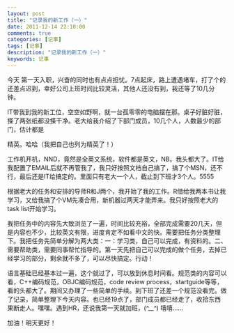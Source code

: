 ```yaml
---
layout: post
title: "记录我的新工作（一）"
date: 2011-12-14 22:10:00
comments: true
categories: [记事]
tags: [记事]
description: "记录我的新工作（一）"
keywords: 记事
---
```


  今天 第一天入职，兴奋的同时也有点点担忧。7点起床，路上遭遇堵车，打了个的还差点迟到，幸好公司上班时间比较灵活，其他人还没有到，我还等了10几分钟。

  IT带我到我的新工位，空空如野啊，就一台孤零零的电脑摆在那。桌子好脏好脏，搽了两张纸都没搽干净。老大给我介绍了下部门成员，10几个人，人数最少的部门，估计都是

  精英。哈哈（我把自己也列为精英了！）

  工作机开机，NND，竟然是全英文系统，软件都是英文，NB。我头都大了。IT给我配置了EMAIL后就不再管我了，我只好按照文档自己搞了，搞了个MSN，还不行，最后还是IT给搞定的。里面只有老大一个人，截止到下班才3个人。5555

  根据老大的任务和安排的导师R和J两个，我开始了我的工作。R借给我两本书让我学习，又给我搞了个VM先凑合用，新机器过两天才能弄来。我只好按照老大的task list开始学习。

  我把任务中的内容先大致浏览了一遍，时间比较充裕，全部完成需要20几天，但是内容也不少，比较英文有限，进度肯定不如看中文的快。需要把任务分类整理下。我把任务先简单分解为两大类：一：学习类，自己可以完成，有资料的。二、需要帮助类，需要同事帮忙指导的。第一天先把自己可以完成的做个任务，去掉已经学习的部分，剩余就不多了，可以尽快搞定。行动！

  语言基础已经基本过一遍，这个就过了，可以放到休息时间看。规范类的内容可以看，C++编码规范，OBJC编码规范，code review process，startguide等等，看的头都大了。期间又办理了一些简单的手续。到下班了还差一个规范没看完。做了记录，简单整理下今天内容。也已经19点了，部门成员都已经走了，收拾东西果断走人。嘿嘿。遇到HR，还说我第一天就加班，(*^__^*) 嘻嘻……

  加油！明天更好！
